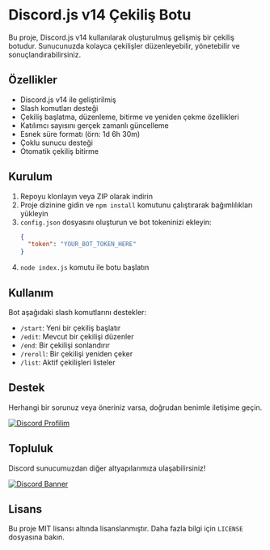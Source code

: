 # Discord.js v14 Çekiliş Botu

Bu proje, Discord.js v14 kullanılarak oluşturulmuş gelişmiş bir çekiliş botudur. Sunucunuzda kolayca çekilişler düzenleyebilir, yönetebilir ve sonuçlandırabilirsiniz.

## Özellikler

- Discord.js v14 ile geliştirilmiş
- Slash komutları desteği
- Çekiliş başlatma, düzenleme, bitirme ve yeniden çekme özellikleri
- Katılımcı sayısını gerçek zamanlı güncelleme
- Esnek süre formatı (örn: 1d 6h 30m)
- Çoklu sunucu desteği
- Otomatik çekiliş bitirme

## Kurulum

1. Repoyu klonlayın veya ZIP olarak indirin
2. Proje dizinine gidin ve `npm install` komutunu çalıştırarak bağımlılıkları yükleyin
3. `config.json` dosyasını oluşturun ve bot tokeninizi ekleyin:
   ```json
   {
     "token": "YOUR_BOT_TOKEN_HERE"
   }
   ```
4. `node index.js` komutu ile botu başlatın

## Kullanım

Bot aşağıdaki slash komutlarını destekler:

- `/start`: Yeni bir çekiliş başlatır
- `/edit`: Mevcut bir çekilişi düzenler
- `/end`: Bir çekilişi sonlandırır
- `/reroll`: Bir çekilişi yeniden çeker
- `/list`: Aktif çekilişleri listeler

## Destek

Herhangi bir sorunuz veya öneriniz varsa, doğrudan benimle iletişime geçin.

[![Discord Profilim](https://img.shields.io/badge/Discord-Profilim-7289DA?style=for-the-badge&logo=discord&logoColor=white)](https://discord.com/users/657241749579759616)

## Topluluk

Discord sunucumuzdan diğer altyapılarımıza ulaşabilirsiniz!

[![Discord Banner](https://api.weblutions.com/discord/invite/msidev/)](https://discord.gg/msidev)

## Lisans

Bu proje MIT lisansı altında lisanslanmıştır. Daha fazla bilgi için `LICENSE` dosyasına bakın.
